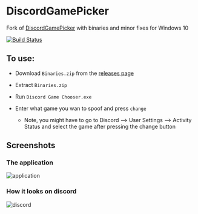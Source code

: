 # DiscordGamePicker
Fork of [DiscordGamePicker](https://github.com/TichShowers/DiscordGamePicker) with binaries and minor fixes for Windows 10 

[![Build Status](https://www.travis-ci.com/TheBozzz34/DiscordGamePicker.svg?branch=master)](https://www.travis-ci.com/TheBozzz34/DiscordGamePicker)

## To use:

- Download `Binaries.zip` from the [releases page](https://github.com/TheBozzz34/DiscordGamePicker/releases/latest)
<!---  - Binaries.zip contains the exe and two required support files, Setup.exe downloads theses file automaticlly, places them in your AppData and creates a start menu shortcut. --->
  
  - Extract `Binaries.zip`
  
- Run `Discord Game Chooser.exe`

- Enter what game you wan to spoof and press `change`
  - Note, you might have to go to Discord --> User Settings --> Activity Status and select the game after pressing the change button

## Screenshots

### The application

![application](https://cdn.upload.systems/uploads/BLkGVqEg.png)

### How it looks on discord

![discord](https://cdn.upload.systems/uploads/ipv6Y8nd.png)
